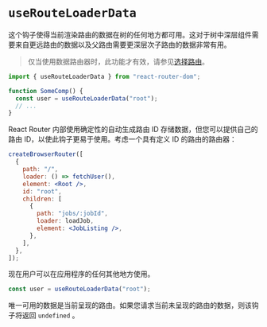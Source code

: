 # `useRouteLoaderData`

这个钩子使得当前渲染路由的数据在树的任何地方都可用。这对于树中深层组件需要来自更远路由的数据以及父路由需要更深层次子路由的数据非常有用。

> 仅当使用数据路由器时，此功能才有效，请参见[选择路由](https://reactrouter.com/en/main/routers/picking-a-router)。
>

```jsx
import { useRouteLoaderData } from "react-router-dom";

function SomeComp() {
  const user = useRouteLoaderData("root");
  // ...
}
```

React Router 内部使用确定性的自动生成路由 ID 存储数据，但您可以提供自己的路由 ID，以使此钩子更易于使用。考虑一个具有定义 ID 的路由的路由器：

```jsx
createBrowserRouter([
  {
    path: "/",
    loader: () => fetchUser(),
    element: <Root />,
    id: "root",
    children: [
      {
        path: "jobs/:jobId",
        loader: loadJob,
        element: <JobListing />,
      },
    ],
  },
]);
```

现在用户可以在应用程序的任何其他地方使用。

```jsx
const user = useRouteLoaderData("root");
```

唯一可用的数据是当前呈现的路由。如果您请求当前未呈现的路由的数据，则该钩子将返回 `undefined` 。